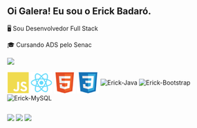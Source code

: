 ## Oi Galera! Eu sou o Erick Badaró.

🖥️ Sou Desenvolvedor Full Stack 

🎓 Cursando ADS pelo Senac


<a href="https://github.com/Erick-Badaro/convoychat">
  <img height=200 align="center" src="https://github-readme-stats.vercel.app/api/top-langs?username=Erick-Badaro&layout=compact&langs_count=8&card_width=320&theme=radical" />
</a>

<div style="display: inline_block"><br>
  <img align="center" alt="Erick-Js" height="50" width="50" src="https://raw.githubusercontent.com/devicons/devicon/master/icons/javascript/javascript-plain.svg">
  <img align="center" alt="Erick-React" height="50" width="50" src="https://raw.githubusercontent.com/devicons/devicon/master/icons/react/react-original.svg">
  <img align="center" alt="Erick-HTML" height="50" width="50" src="https://raw.githubusercontent.com/devicons/devicon/master/icons/html5/html5-original.svg">
  <img align="center" alt="Erick-CSS" height="50" width="50" src="https://raw.githubusercontent.com/devicons/devicon/master/icons/css3/css3-original.svg">
  <img align="center" alt="Erick-Java" height="50" width="50" src=https://cdn.jsdelivr.net/gh/devicons/devicon/icons/java/java-original.svg>
  <img align="center" alt="Erick-Bootstrap" height="50" width="50" src="https://cdn.jsdelivr.net/gh/devicons/devicon/icons/bootstrap/bootstrap-original.svg">
  <img align="center" alt="Erick-MySQL" height="50" width="50" src="https://cdn.jsdelivr.net/gh/devicons/devicon/icons/mysql/mysql-original-wordmark.svg">


</div>

##

<div> 
  <a href="https://www.instagram.com/badaro_erick/" target="_blank"><img src="https://img.shields.io/badge/-Instagram-%23E4405F?style=for-the-badge&logo=instagram&logoColor=white" target="_blank"></a>
  <a href = "mailto:zaterick10@gmail.com"><img src="https://img.shields.io/badge/-Gmail-%23333?style=for-the-badge&logo=gmail&logoColor=white" target="_blank"></a>
  <a href="https://www.linkedin.com/in/erick-badar%C3%B3-3849aa215/" target="_blank"><img src="https://img.shields.io/badge/-LinkedIn-%230077B5?style=for-the-badge&logo=linkedin&logoColor=white" target="_blank"></a> 
  
</div>
